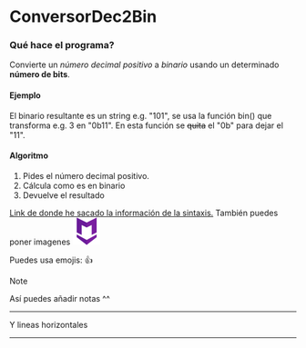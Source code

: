 ConversorDec2Bin
=======
### Qué hace el programa?
Convierte un *número decimal positivo* a *binario* usando un determinado __número de bits__.

#### Ejemplo
El binario resultante es un string e.g. "101", se usa la función bin() que transforma e.g. 3 en "0b11". 
En esta función se ~~quita~~ el "0b" para dejar el "11".

#### Algoritmo
1. Pides el número decimal positivo.
2. Cálcula como es en binario
3. Devuelve el resultado

[Link de donde he sacado la información de la sintaxis.](https://github.com/adam-p/markdown-here/wiki/Markdown-Cheatsheet)
También puedes poner imagenes ![alt text](https://github.com/adam-p/markdown-here/raw/master/src/common/images/icon48.png "Logo Title Text 1")

Puedes usa emojis: :+1:

> [!NOTE]
> Así puedes añadir notas ^^
---
Y lineas horizontales
***
